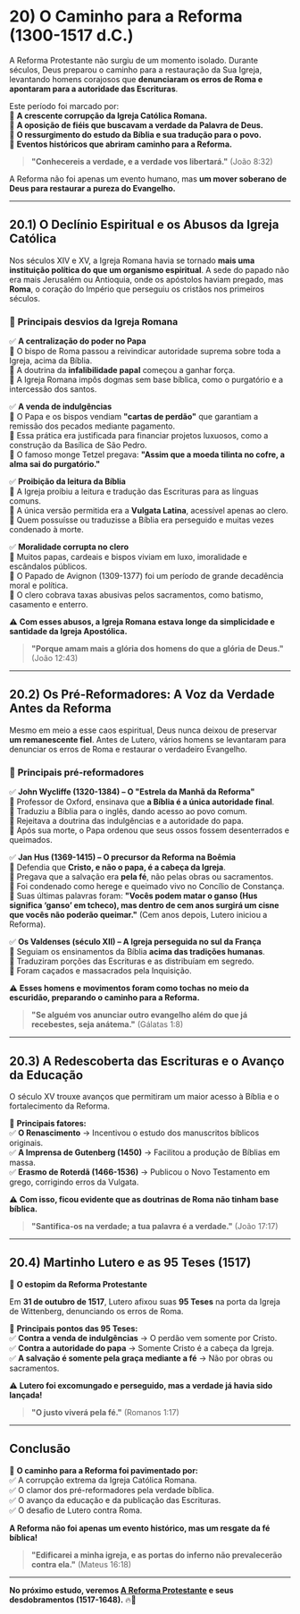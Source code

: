 # **20) O Caminho para a Reforma (1300-1517 d.C.)**  

A Reforma Protestante não surgiu de um momento isolado. Durante séculos, Deus preparou o caminho para a restauração da Sua Igreja, levantando homens corajosos que **denunciaram os erros de Roma e apontaram para a autoridade das Escrituras**.  

Este período foi marcado por:  
📌 **A crescente corrupção da Igreja Católica Romana.**  
📌 **A oposição de fiéis que buscavam a verdade da Palavra de Deus.**  
📌 **O ressurgimento do estudo da Bíblia e sua tradução para o povo.**  
📌 **Eventos históricos que abriram caminho para a Reforma.**  

> **"Conhecereis a verdade, e a verdade vos libertará."** (João 8:32)  

A Reforma não foi apenas um evento humano, mas **um mover soberano de Deus para restaurar a pureza do Evangelho.**  

---

## **20.1) O Declínio Espiritual e os Abusos da Igreja Católica**  

Nos séculos XIV e XV, a Igreja Romana havia se tornado **mais uma instituição política do que um organismo espiritual**. A sede do papado não era mais Jerusalém ou Antioquia, onde os apóstolos haviam pregado, mas **Roma**, o coração do Império que perseguiu os cristãos nos primeiros séculos.  

### 📜 **Principais desvios da Igreja Romana**  

✅ **A centralização do poder no Papa**  
🔹 O bispo de Roma passou a reivindicar autoridade suprema sobre toda a Igreja, acima da Bíblia.  
🔹 A doutrina da **infalibilidade papal** começou a ganhar força.  
🔹 A Igreja Romana impôs dogmas sem base bíblica, como o purgatório e a intercessão dos santos.  

✅ **A venda de indulgências**  
🔹 O Papa e os bispos vendiam **"cartas de perdão"** que garantiam a remissão dos pecados mediante pagamento.  
🔹 Essa prática era justificada para financiar projetos luxuosos, como a construção da Basílica de São Pedro.  
🔹 O famoso monge Tetzel pregava: **"Assim que a moeda tilinta no cofre, a alma sai do purgatório."**  

✅ **Proibição da leitura da Bíblia**  
🔹 A Igreja proibiu a leitura e tradução das Escrituras para as línguas comuns.  
🔹 A única versão permitida era a **Vulgata Latina**, acessível apenas ao clero.  
🔹 Quem possuísse ou traduzisse a Bíblia era perseguido e muitas vezes condenado à morte.  

✅ **Moralidade corrupta no clero**  
🔹 Muitos papas, cardeais e bispos viviam em luxo, imoralidade e escândalos públicos.  
🔹 O Papado de Avignon (1309-1377) foi um período de grande decadência moral e política.  
🔹 O clero cobrava taxas abusivas pelos sacramentos, como batismo, casamento e enterro.  

⚠️ **Com esses abusos, a Igreja Romana estava longe da simplicidade e santidade da Igreja Apostólica.**  

> **"Porque amam mais a glória dos homens do que a glória de Deus."** (João 12:43)  

---

## **20.2) Os Pré-Reformadores: A Voz da Verdade Antes da Reforma**  

Mesmo em meio a esse caos espiritual, Deus nunca deixou de preservar **um remanescente fiel**. Antes de Lutero, vários homens se levantaram para denunciar os erros de Roma e restaurar o verdadeiro Evangelho.  

### 📜 **Principais pré-reformadores**  

✅ **John Wycliffe (1320-1384) – O "Estrela da Manhã da Reforma"**  
🔹 Professor de Oxford, ensinava que **a Bíblia é a única autoridade final**.  
🔹 Traduziu a Bíblia para o inglês, dando acesso ao povo comum.  
🔹 Rejeitava a doutrina das indulgências e a autoridade do papa.  
🔹 Após sua morte, o Papa ordenou que seus ossos fossem desenterrados e queimados.  

✅ **Jan Hus (1369-1415) – O precursor da Reforma na Boêmia**  
🔹 Defendia que **Cristo, e não o papa, é a cabeça da Igreja**.  
🔹 Pregava que a salvação era **pela fé**, não pelas obras ou sacramentos.  
🔹 Foi condenado como herege e queimado vivo no Concílio de Constança.  
🔹 Suas últimas palavras foram: **"Vocês podem matar o ganso (Hus significa ‘ganso’ em tcheco), mas dentro de cem anos surgirá um cisne que vocês não poderão queimar."** (Cem anos depois, Lutero iniciou a Reforma).  

✅ **Os Valdenses (século XII) – A Igreja perseguida no sul da França**  
🔹 Seguiam os ensinamentos da Bíblia **acima das tradições humanas**.  
🔹 Traduziram porções das Escrituras e as distribuíam em segredo.  
🔹 Foram caçados e massacrados pela Inquisição.  

⚠️ **Esses homens e movimentos foram como tochas no meio da escuridão, preparando o caminho para a Reforma.**  

> **"Se alguém vos anunciar outro evangelho além do que já recebestes, seja anátema."** (Gálatas 1:8)  

---

## **20.3) A Redescoberta das Escrituras e o Avanço da Educação**  

O século XV trouxe avanços que permitiram um maior acesso à Bíblia e o fortalecimento da Reforma.  

📌 **Principais fatores:**  
✅ **O Renascimento** → Incentivou o estudo dos manuscritos bíblicos originais.  
✅ **A Imprensa de Gutenberg (1450)** → Facilitou a produção de Bíblias em massa.  
✅ **Erasmo de Roterdã (1466-1536)** → Publicou o Novo Testamento em grego, corrigindo erros da Vulgata.  

⚠️ **Com isso, ficou evidente que as doutrinas de Roma não tinham base bíblica.**  

> **"Santifica-os na verdade; a tua palavra é a verdade."** (João 17:17)  

---

## **20.4) Martinho Lutero e as 95 Teses (1517)**  

📜 **O estopim da Reforma Protestante**  

Em **31 de outubro de 1517**, Lutero afixou suas **95 Teses** na porta da Igreja de Wittenberg, denunciando os erros de Roma.  

📌 **Principais pontos das 95 Teses:**  
✅ **Contra a venda de indulgências** → O perdão vem somente por Cristo.  
✅ **Contra a autoridade do papa** → Somente Cristo é a cabeça da Igreja.  
✅ **A salvação é somente pela graça mediante a fé** → Não por obras ou sacramentos.  

⚠️ **Lutero foi excomungado e perseguido, mas a verdade já havia sido lançada!**  

> **"O justo viverá pela fé."** (Romanos 1:17)  

---

## **Conclusão**  

📜 **O caminho para a Reforma foi pavimentado por:**  
✅ A corrupção extrema da Igreja Católica Romana.  
✅ O clamor dos pré-reformadores pela verdade bíblica.  
✅ O avanço da educação e da publicação das Escrituras.  
✅ O desafio de Lutero contra Roma.  

**A Reforma não foi apenas um evento histórico, mas um resgate da fé bíblica!**  

> **"Edificarei a minha igreja, e as portas do inferno não prevalecerão contra ela."** (Mateus 16:18)  

---

**No próximo estudo, veremos [A Reforma Protestante](a-reforma-protestante.md) e seus desdobramentos (1517-1648).** 🔥📖  
